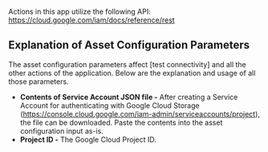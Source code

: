 [comment]: # " File: readme.md"
[comment]: # "  Copyright (c) 2021 Splunk Inc."
[comment]: # ""
[comment]: # "  Licensed under Apache 2.0 (https://www.apache.org/licenses/LICENSE-2.0.txt)"
[comment]: # ""
Actions in this app utilize the following API: https://cloud.google.com/iam/docs/reference/rest

## Explanation of Asset Configuration Parameters

The asset configuration parameters affect \[test connectivity\] and all the other actions of the
application. Below are the explanation and usage of all those parameters.

-   **Contents of Service Account JSON file -** After creating a Service Account for authenticating
    with Google Cloud Storage (https://console.cloud.google.com/iam-admin/serviceaccounts/project),
    the file can be downloaded. Paste the contents into the asset configuration input as-is.
-   **Project ID -** The Google Cloud Project ID.
